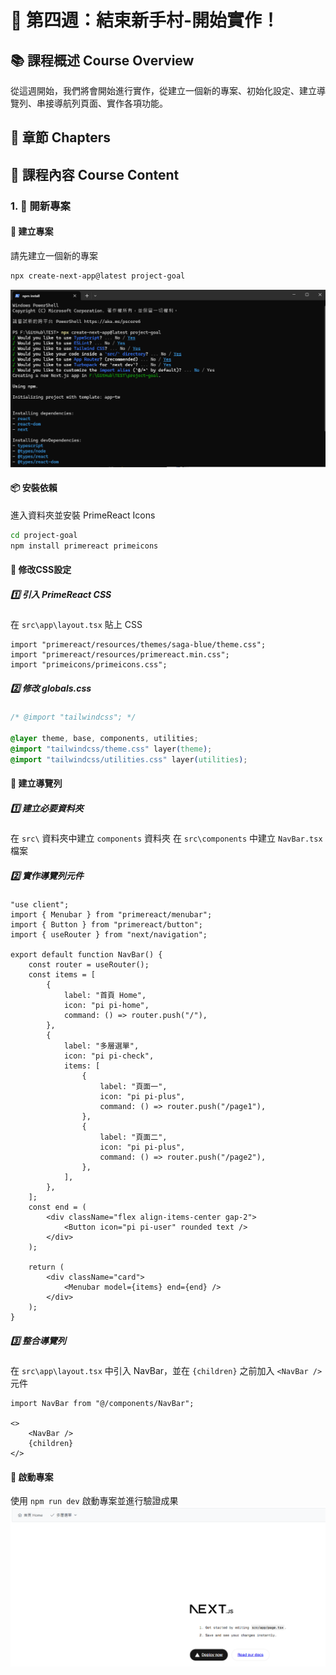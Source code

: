 # 🧮 第四週：結束新手村-開始實作！

## 📚 課程概述 Course Overview
從這週開始，我們將會開始進行實作，從建立一個新的專案、初始化設定、建立導覽列、串接導航列頁面、實作各項功能。

## 📑 章節 Chapters

## 📝 課程內容 Course Content

### 1. 🚀 開新專案

#### 📌 建立專案
請先建立一個新的專案

```bash
npx create-next-app@latest project-goal
```
![1748186208237](image/Content/1748186208237.png)

#### 📦 安裝依賴
進入資料夾並安裝 PrimeReact Icons

```bash
cd project-goal
npm install primereact primeicons
```

#### 🎨 修改CSS設定

##### 1️⃣ 引入 PrimeReact CSS
在 `src\app\layout.tsx` 貼上 CSS
```tsx
import "primereact/resources/themes/saga-blue/theme.css";
import "primereact/resources/primereact.min.css";
import "primeicons/primeicons.css";
```

##### 2️⃣ 修改 globals.css
```css
/* @import "tailwindcss"; */

@layer theme, base, components, utilities;
@import "tailwindcss/theme.css" layer(theme);
@import "tailwindcss/utilities.css" layer(utilities);
```

#### 🧩 建立導覽列

##### 1️⃣ 建立必要資料夾
在 `src\` 資料夾中建立 `components` 資料夾
在 `src\components` 中建立 `NavBar.tsx` 檔案

##### 2️⃣ 實作導覽列元件
```tsx
"use client";
import { Menubar } from "primereact/menubar";
import { Button } from "primereact/button";
import { useRouter } from "next/navigation";

export default function NavBar() {
    const router = useRouter();
    const items = [
        {
            label: "首頁 Home",
            icon: "pi pi-home",
            command: () => router.push("/"),
        },
        {
            label: "多層選單",
            icon: "pi pi-check",
            items: [
                {
                    label: "頁面一",
                    icon: "pi pi-plus",
                    command: () => router.push("/page1"),
                },
                {
                    label: "頁面二",
                    icon: "pi pi-plus",
                    command: () => router.push("/page2"),
                },
            ],
        },
    ];
    const end = (
        <div className="flex align-items-center gap-2">
            <Button icon="pi pi-user" rounded text />
        </div>
    );

    return (
        <div className="card">
            <Menubar model={items} end={end} />
        </div>
    );
}
```

##### 3️⃣ 整合導覽列
在 `src\app\layout.tsx` 中引入 NavBar，並在 `{children}` 之前加入 `<NavBar />` 元件
```tsx
import NavBar from "@/components/NavBar";

<>
    <NavBar />
    {children}
</>
```

#### 🚀 啟動專案
使用 `npm run dev` 啟動專案並進行驗證成果
![1748186937643](image/Content/1748186937643.png)


